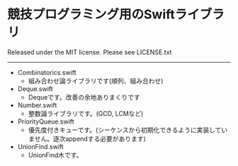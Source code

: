 # 競技プログラミング用のSwiftライブラリ

Released under the MIT license. Please see LICENSE.txt

---

- Combinatorics.swift
  - 組み合わせ論ライブラリです(順列、組み合わせ)
- Deque.swift
  - Dequeです。改善の余地ありまくりです
- Number.swift
  - 整数論ライブラリです。(GCD, LCMなど)
- PriorityQueue.swift
  - 優先度付きキューです。(シーケンスから初期化できるように実装していません。逐次appendする必要があります)
- UnionFind.swift
  - UnionFind木です。
